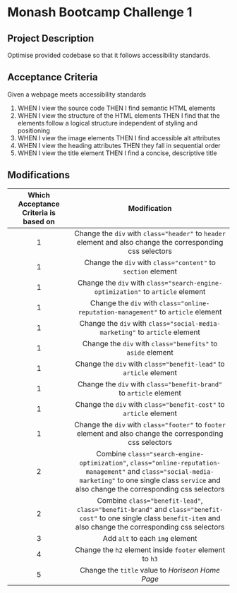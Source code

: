 # Monash Bootcamp Challenge 1

## Project Description

Optimise provided codebase so that it follows accessibility standards.

## Acceptance Criteria

Given a webpage meets accessibility standards

1. WHEN I view the source code THEN I find semantic HTML elements
2. WHEN I view the structure of the HTML elements THEN I find that the elements follow a logical structure independent of styling and positioning
3. WHEN I view the image elements THEN I find accessible alt attributes
4. WHEN I view the heading attributes THEN they fall in sequential order
5. WHEN I view the title element THEN I find a concise, descriptive title

## Modifications

| Which Acceptance Criteria is based on |                                                                                              Modification                                                                                               |
| :-----------------------------------: | :-----------------------------------------------------------------------------------------------------------------------------------------------------------------------------------------------------: |
|                   1                   |                                               Change the `div` with `class="header"` to `header` element and also change the corresponding css selectors                                                |
|                   1                   |                                                                      Change the `div` with `class="content"` to `section` element                                                                       |
|                   1                   |                                                             Change the `div` with `class="search-engine-optimization"` to `article` element                                                             |
|                   1                   |                                                            Change the `div` with `class="online-reputation-management"` to `article` element                                                            |
|                   1                   |                                                               Change the `div` with `class="social-media-marketing"` to `article` element                                                               |
|                   1                   |                                                                       Change the `div` with `class="benefits"` to `aside` element                                                                       |
|                   1                   |                                                                    Change the `div` with `class="benefit-lead"` to `article` element                                                                    |
|                   1                   |                                                                   Change the `div` with `class="benefit-brand"` to `article` element                                                                    |
|                   1                   |                                                                    Change the `div` with `class="benefit-cost"` to `article` element                                                                    |
|                   1                   |                                               Change the `div` with `class="footer"` to `footer` element and also change the corresponding css selectors                                                |
|                   2                   | Combine `class="search-engine-optimization"`, `class="online-reputation-management"` and `class="social-media-marketing"` to one single class `service` and also change the corresponding css selectors |
|                   2                   |                  Combine `class="benefit-lead"`, `class="benefit-brand"` and `class="benefit-cost"` to one single class `benefit-item` and also change the corresponding css selectors                  |
|                   3                   |                                                                                     Add `alt` to each `img` element                                                                                     |
|                   4                   |                                                                         Change the `h2` element inside `footer` element to `h3`                                                                         |
|                   5                   |                                                                            Change the `title` value to _Horiseon Home Page_                                                                             |
